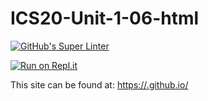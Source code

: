# ICS20-Unit-1-06-html

[![GitHub's Super Linter](https://github.com/<marco-cuconato/ICS20-Unit-1-06-html>/workflows/GitHub's%20Super%20Linter/badge.svg)](https://github.com/<marco-cuconato/ICS20-Unit-1-06-html>/actions)


[![Run on Repl.it](https://repl.it/badge/github/<marco-cuconato/ICS20-Unit-1-06-html>)](https://repl.it/github/<marco-cuconato/ICS20-Unit-1-06-html>)

This site can be found at: [https://<marco-cuconato>.github.io/<ICS20-Unit-1-06-html>](https://<marco-cuconato>.github.io/<ICS20-Unit-1-06-html>)
